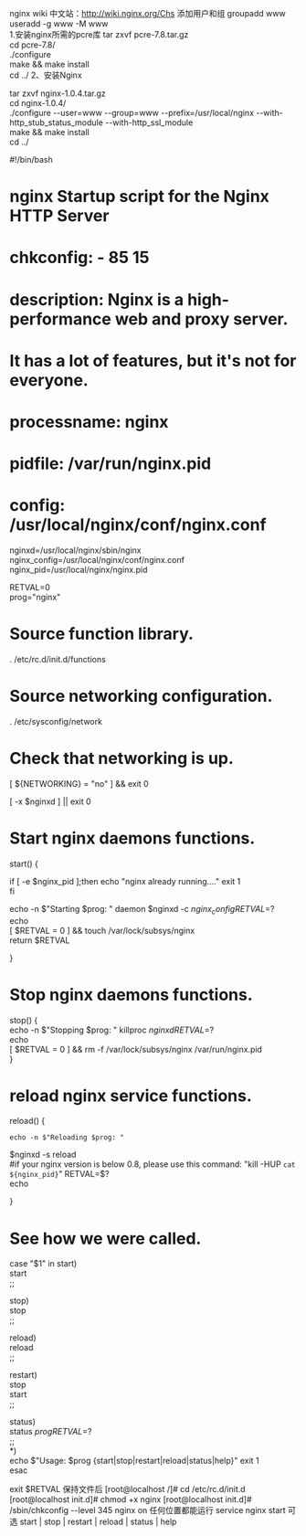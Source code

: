 nginx wiki 中文站：http://wiki.nginx.org/Chs
添加用户和组
groupadd www  
useradd -g www -M www  
1.安装nginx所需的pcre库
tar zxvf pcre-7.8.tar.gz  
cd pcre-7.8/  
./configure  
make && make install  
cd ../ 
2、安装Nginx

tar zxvf nginx-1.0.4.tar.gz  
cd nginx-1.0.4/  
./configure --user=www --group=www --prefix=/usr/local/nginx --with-http_stub_status_module --with-http_ssl_module  
make && make install  
cd ../ 

#!/bin/bash  
# nginx Startup script for the Nginx HTTP Server  
#  
# chkconfig: - 85 15  
# description: Nginx is a high-performance web and proxy server.  
# It has a lot of features, but it's not for everyone.  
# processname: nginx  
# pidfile: /var/run/nginx.pid  
# config: /usr/local/nginx/conf/nginx.conf  
nginxd=/usr/local/nginx/sbin/nginx  
nginx_config=/usr/local/nginx/conf/nginx.conf  
nginx_pid=/usr/local/nginx/nginx.pid  
 
RETVAL=0  
prog="nginx" 
 
# Source function library.  
. /etc/rc.d/init.d/functions  
 
# Source networking configuration.  
. /etc/sysconfig/network  
 
# Check that networking is up.  
[ ${NETWORKING} = "no" ] && exit 0  
 
[ -x $nginxd ] || exit 0  
 
 
# Start nginx daemons functions.  
start() {  
 
if [ -e $nginx_pid ];then 
   echo "nginx already running...." 
   exit 1  
fi  
 
   echo -n $"Starting $prog: " 
   daemon $nginxd -c ${nginx_config}  
   RETVAL=$?  
   echo  
   [ $RETVAL = 0 ] && touch /var/lock/subsys/nginx  
   return $RETVAL  
 
}  
 
 
# Stop nginx daemons functions.  
stop() {  
        echo -n $"Stopping $prog: " 
        killproc $nginxd  
        RETVAL=$?  
        echo  
        [ $RETVAL = 0 ] && rm -f /var/lock/subsys/nginx /var/run/nginx.pid  
}  
 
 
# reload nginx service functions.  
reload() {  
 
    echo -n $"Reloading $prog: " 
 $nginxd -s reload  
    #if your nginx version is below 0.8, please use this command: "kill -HUP `cat ${nginx_pid}`" 
    RETVAL=$?  
    echo  
 
}  
 
# See how we were called.  
case "$1" in 
start)  
        start  
        ;;  
 
stop)  
        stop  
        ;;  
 
reload)  
        reload  
        ;;  
 
restart)  
        stop  
        start  
        ;;  
 
status)  
        status $prog  
        RETVAL=$?  
        ;;  
*)  
        echo $"Usage: $prog {start|stop|restart|reload|status|help}" 
        exit 1  
esac  
 
exit $RETVAL 
保持文件后
 [root@localhost /]# cd /etc/rc.d/init.d
[root@localhost init.d]#  chmod +x nginx
 [root@localhost init.d]# /sbin/chkconfig --level 345 nginx on
任何位置都能运行   service nginx start           可选  start | stop | restart | reload | status |  help